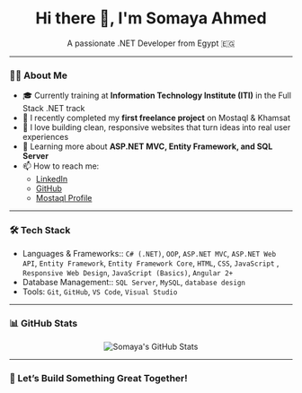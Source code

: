 <h1 align="center">Hi there 👋, I'm Somaya Ahmed</h1>

<p align="center">
  A passionate .NET Developer from Egypt 🇪🇬  
</p>

---

### 👩‍💻 About Me

- 🎓 Currently training at **Information Technology Institute (ITI)** in the Full Stack .NET track  
- 💼 I recently completed my **first freelance project** on Mostaql & Khamsat  
- 🚀 I love building clean, responsive websites that turn ideas into real user experiences  
- 🌱 Learning more about **ASP.NET MVC, Entity Framework, and SQL Server**  
- 📫 How to reach me:  
  - [LinkedIn](https://www.linkedin.com/in/somaya-ahmed-1130871b7/)  
  - [GitHub](https://github.com/SomayaAhmed1430)  
  - [Mostaql Profile]([#](https://mostaql.com/u/somaya_ahmed242))  

---

### 🛠️ Tech Stack

- Languages & Frameworks:: `C# (.NET)`, `OOP`, `ASP.NET MVC`, `ASP.NET Web API`, `Entity Framework`, `Entity Framework Core`, `HTML`, `CSS`, `JavaScript` , `Responsive Web Design`, `JavaScript (Basics)`, `Angular 2+`  
- Database Management:: `SQL Server`, `MySQL`, `database design`  
- Tools: `Git`, `GitHub`, `VS Code`, `Visual Studio`

---

### 📊 GitHub Stats

<p align="center">
  <img src="https://github-readme-stats.vercel.app/api?username=SomayaAhmed1430&show_icons=true&theme=radical" alt="Somaya's GitHub Stats"/>
</p>

---

### 🤝 Let’s Build Something Great Together!

